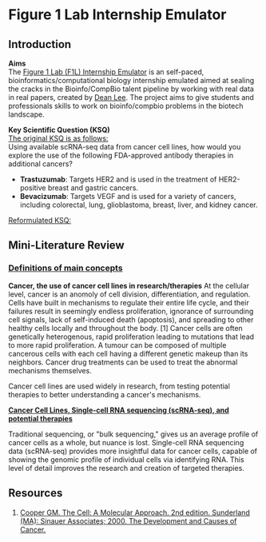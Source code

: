 # **Figure 1 Lab Internship Emulator**  
## **Introduction**
**Aims**  
The [Figure 1 Lab (F1L) Internship Emulator](https://github.com/deanslee/FigureOneLab/blob/main/README.md) is an self-paced, bioinformatics/computational biology internship emulated aimed at sealing the cracks in the Bioinfo/CompBio talent pipeline by working with real data in real papers, created by [Dean Lee](https://www.linkedin.com/in/deanslee/). The project aims to give students and professionals skills to work on bioinfo/compbio problems in the biotech landscape.  

**Key Scientific Question (KSQ)**  
<ins>The original KSQ is as follows:</ins>  
Using available scRNA-seq data from cancer cell lines, how would you explore the use of the following FDA-approved antibody therapies in additional cancers?  
- **Trastuzumab**: Targets HER2 and is used in the treatment of HER2-positive breast and gastric cancers.  
- **Bevacizumab**: Targets VEGF and is used for a variety of cancers, including colorectal, lung, glioblastoma, breast, liver, and kidney cancer.

<ins>Reformulated KSQ:</ins>


## **Mini-Literature Review**  

### <ins>**Definitions of main concepts**</ins>  

**Cancer, the use of cancer cell lines in research/therapies**
 At the cellular level, cancer is an anomoly of cell division, differentiation, and regulation. Cells have built in mechanisms to regulate their entire life cycle, and their failures result in seemingly endless proliferation, ignorance of surrounding cell signals, lack of self-induced death (apoptosis), and spreading to other healthy cells locally and throughout the body. [1] Cancer cells are often genetically heterogenous, rapid proliferation leading to mutations that lead to more rapid proliferation. A tumour can be composed of multiple cancerous cells with each cell having a different genetic makeup than its neighbors. Cancer drug treatments can be used to treat the abnormal mechanisms themselves.
 
 Cancer cell lines are used widely in research, from testing potential therapies to better understanding a cancer's mechanisms.  

<ins>**Cancer Cell Lines, Single-cell RNA sequencing (scRNA-seq), and potential therapies**</ins>  

 Traditional sequencing, or "bulk sequencing," gives us an average profile of cancer cells as a whole, but nuance is lost. Single-cell RNA sequencing data (scRNA-seq) provides more insightful data for cancer cells, capable of showing the genomic profile of individual cells via identifying RNA. This level of detail improves the research and creation of targeted therapies. 


 ## **Resources**  
1.  [Cooper GM. The Cell: A Molecular Approach. 2nd edition. Sunderland (MA): Sinauer Associates; 2000. The Development and Causes of Cancer.](https://www.ncbi.nlm.nih.gov/books/NBK9963/#:~:text=Cancer%20cells%20typically%20display%20abnormalities%20in%20the%20mechanisms,that%20regulate%20normal%20cell%20proliferation%2C%20differentiation%2C%20and%20survival.)





